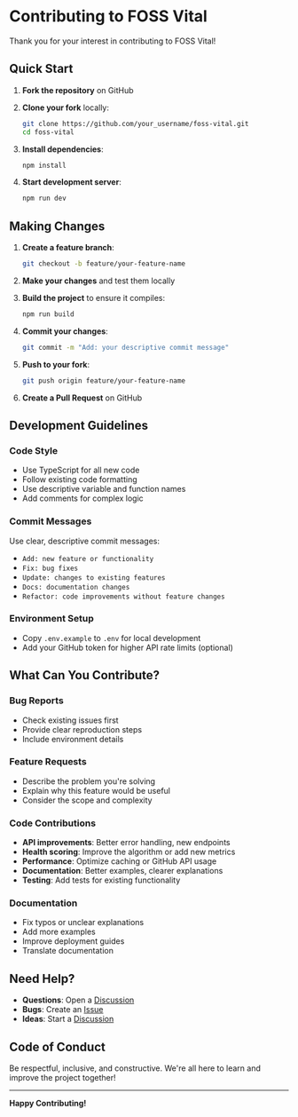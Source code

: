 # Contributing to FOSS Vital

Thank you for your interest in contributing to FOSS Vital!

## Quick Start

1. **Fork the repository** on GitHub
2. **Clone your fork** locally:

   ```bash
   git clone https://github.com/your_username/foss-vital.git
   cd foss-vital
   ```

3. **Install dependencies**:

   ```bash
   npm install
   ```

4. **Start development server**:

   ```bash
   npm run dev
   ```

## Making Changes

1. **Create a feature branch**:

   ```bash
   git checkout -b feature/your-feature-name
   ```

2. **Make your changes** and test them locally

3. **Build the project** to ensure it compiles:

   ```bash
   npm run build
   ```

4. **Commit your changes**:

   ```bash
   git commit -m "Add: your descriptive commit message"
   ```

5. **Push to your fork**:

   ```bash
   git push origin feature/your-feature-name
   ```

6. **Create a Pull Request** on GitHub

## Development Guidelines

### Code Style

- Use TypeScript for all new code
- Follow existing code formatting
- Use descriptive variable and function names
- Add comments for complex logic

### Commit Messages

Use clear, descriptive commit messages:

- `Add: new feature or functionality`
- `Fix: bug fixes`
- `Update: changes to existing features`
- `Docs: documentation changes`
- `Refactor: code improvements without feature changes`

### Environment Setup

- Copy `.env.example` to `.env` for local development
- Add your GitHub token for higher API rate limits (optional)

## What Can You Contribute?

### Bug Reports

- Check existing issues first
- Provide clear reproduction steps
- Include environment details

### Feature Requests

- Describe the problem you're solving
- Explain why this feature would be useful
- Consider the scope and complexity

### Code Contributions

- **API improvements**: Better error handling, new endpoints
- **Health scoring**: Improve the algorithm or add new metrics
- **Performance**: Optimize caching or GitHub API usage
- **Documentation**: Better examples, clearer explanations
- **Testing**: Add tests for existing functionality

### Documentation

- Fix typos or unclear explanations
- Add more examples
- Improve deployment guides
- Translate documentation

## Need Help?

- **Questions**: Open a [Discussion](https://github.com/shravan20/foss-vital/discussions)
- **Bugs**: Create an [Issue](https://github.com/shravan20/foss-vital/issues)
- **Ideas**: Start a [Discussion](https://github.com/shravan20/foss-vital/discussions)

## Code of Conduct

Be respectful, inclusive, and constructive. We're all here to learn and improve the project together!

---

**Happy Contributing!**
